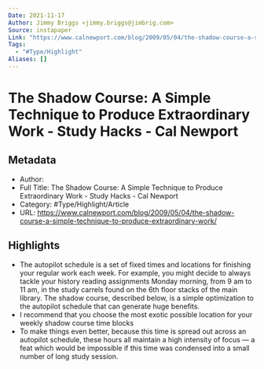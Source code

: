 ```yaml
---
Date: 2021-11-17
Author: Jimmy Briggs <jimmy.briggs@jimbrig.com>
Source: instapaper
Link: "https://www.calnewport.com/blog/2009/05/04/the-shadow-course-a-simple-technique-to-produce-extraordinary-work/"
Tags:
  - "#Type/Highlight"
Aliases: []
---
```


# The Shadow Course: A Simple Technique to Produce Extraordinary Work - Study Hacks - Cal Newport

## Metadata

* Author: 
* Full Title: The Shadow Course: A Simple Technique to Produce Extraordinary Work - Study Hacks - Cal Newport
* Category: #Type/Highlight/Article
* URL: https://www.calnewport.com/blog/2009/05/04/the-shadow-course-a-simple-technique-to-produce-extraordinary-work/

## Highlights

* The autopilot schedule is a set of fixed times and locations for finishing your regular work each week. For example, you might decide to always tackle your history reading assignments Monday morning, from 9 am to 11 am, in the study carrels found on the 6th floor stacks of the main library.
  The shadow course, described below, is a simple optimization to the autopilot schedule that can generate huge benefits.
* I recommend that you choose the most exotic possible location for your weekly shadow course time blocks
* To make things even better, because this time is spread out across an autopilot schedule, these hours all maintain a high intensity of focus — a feat which would be impossible if this time was condensed into a small number of long study session.
